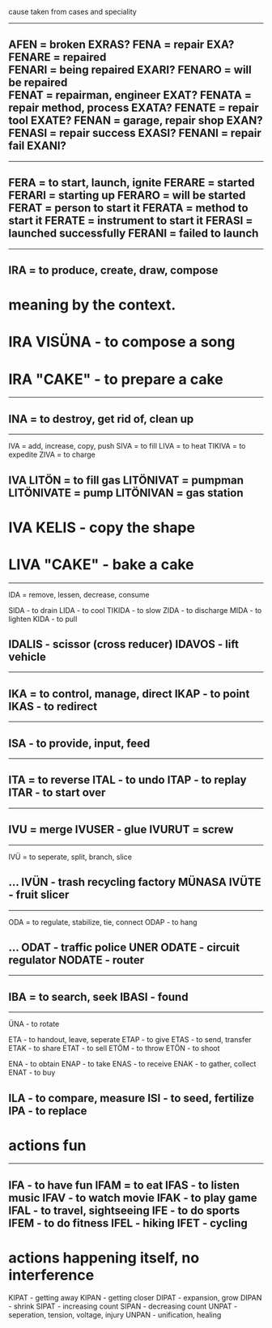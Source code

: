 cause taken from cases and speciality

-----

AFEN = broken                    EXRAS?
FENA = repair                    EXA?
FENARE = repaired                
FENARI = being repaired          EXARI?
FENARO = will be repaired        
FENAT = repairman, engineer      EXAT?
FENATA = repair method, process  EXATA?
FENATE = repair tool             EXATE?
FENAN = garage, repair shop      EXAN?
FENASI = repair success          EXASI?
FENANI = repair fail             EXANI?
------

-----

FERA = to start, launch, ignite
FERARE = started
FERARI = starting up
FERARO = will be started
FERAT = person to start it
FERATA = method to start it
FERATE = instrument to start it
FERASI = launched successfully 
FERANI = failed to launch
------


-----

IRA = to produce, create, draw, compose
------
# meaning by the context. 
# IRA VISÜNA - to compose a song
# IRA "CAKE" - to prepare a cake

-----

INA = to destroy, get rid of, clean up
------

-----

IVA = add, increase, copy, push
SIVA = to fill
LIVA = to heat
TIKIVA = to expedite
ZIVA = to charge


IVA LITÖN = to fill gas
LITÖNIVAT = pumpman
LITÖNIVATE = pump
LITÖNIVAN = gas station
------
# IVA KELIS - copy the shape
# LIVA "CAKE" - bake a cake



-----

IDA = remove, lessen, decrease, consume

SIDA - to drain
LIDA - to cool
TIKIDA - to slow
ZIDA - to discharge
MIDA - to lighten
KIDA - to pull

IDALIS - scissor (cross reducer)
IDAVOS - lift vehicle
------

-----

IKA = to control, manage, direct
IKAP - to point
IKAS - to redirect
------

------

ISA - to provide, input, feed
-------

-----

ITA = to reverse
ITAL - to undo
ITAP - to replay
ITAR - to start over
------



-----

IVU = merge
IVUSER - glue
IVURUT = screw
------

-----

IVÜ = to seperate, split, branch, slice

... IVÜN - trash recycling factory
MÜNASA IVÜTE - fruit slicer
------



-----

ODA = to regulate, stabilize, tie, connect
ODAP - to hang

... ODAT - traffic police
UNER ODATE - circuit regulator
NODATE - router
------


-----

IBA = to search, seek
IBASI - found
------


------

ÜNA - to rotate

ETA - to handout, leave, seperate
ETAP - to give
ETAS - to send, transfer
ETAK - to share
ETAT - to sell
ETÖM - to throw
ETÖN - to shoot

ENA - to obtain
ENAP - to take
ENAS - to receive
ENAK - to gather, collect
ENAT - to buy

ILA - to compare, measure
ISI - to seed, fertilize
IPA - to replace
------

# actions fun
-----

IFA - to have fun
IFAM = to eat
IFAS - to listen music
IFAV - to watch movie
IFAK - to play game
IFAL - to travel, sightseeing
IFE - to do sports
IFEM - to do fitness
IFEL - hiking
IFET - cycling
------


# actions happening itself, no interference
KIPAT - getting away
KIPAN - getting closer
DIPAT - expansion, grow
DIPAN - shrink
SIPAT - increasing count
SIPAN - decreasing count
UNPAT - seperation, tension, voltage, injury
UNPAN - unification, healing